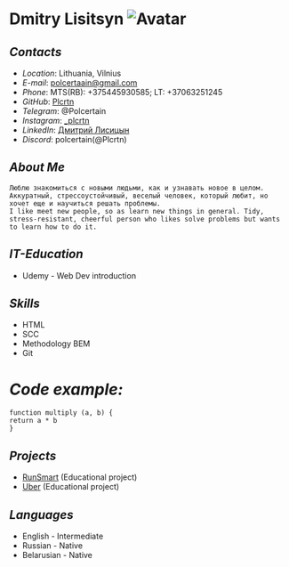 # **Dmitry Lisitsyn**    ![Avatar](img/1666931701706.jfif)

## *Contacts* 
* *Location*: Lithuania, Vilnius
* *E-mail*: polcertaain@gmail.com
* *Phone*: MTS(RB): +375445930585;
           LT: +37063251245     
* *GitHub*: [Plcrtn](https://github.com/Plcrtn "GitHub")
* *Telegram*: @Polcertain
* *Instagram*: [_plcrtn](https://www.instagram.com/plcrtn_/ "Insta")
* *LinkedIn*: [Дмитрий Лисицын](https://www.linkedin.com/in/plcrtn/ "Linkedin")
* *Discord*: polcertain(@Plcrtn)

## *About Me*

    Люблю знакомиться с новыми людьми, как и узнавать новое в целом. Аккуратный, стрессоустойчивый, веселый человек, который любит, но хочет еще и научиться решать проблемы.
    I like meet new people, so as learn new things in general. Tidy, stress-resistant, cheerful person who likes solve problems but wants to learn how to do it.
## *IT-Education*
* Udemy - Web Dev introduction

## *Skills*
* HTML
* SCC
* Methodology BEM
* Git
  
# *Code example:*
```
function multiply (a, b) {
return a * b
}
```

## *Projects*
* [RunSmart](https://github.com/Plcrtn/RunSmart-project) (Educational project)
* [Uber](https://github.com/Plcrtn/uber.project) (Educational project)
## *Languages*
* English - Intermediate
* Russian - Native
* Belarusian - Native